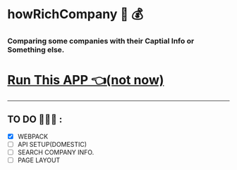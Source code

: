 # howRichCompany 💼 💰

### Comparing some companies with their Captial Info or Something else.

# [Run This APP 👈(not now)]()

<hr>

## TO DO 👨🏻‍💻 :

- [x] WEBPACK
- [ ] API SETUP(DOMESTIC)
- [ ] SEARCH COMPANY INFO.
- [ ] PAGE LAYOUT
